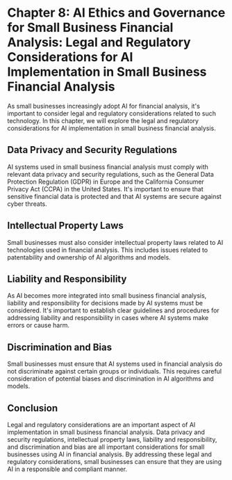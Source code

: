 Chapter 8: AI Ethics and Governance for Small Business Financial Analysis: Legal and Regulatory Considerations for AI Implementation in Small Business Financial Analysis
=========================================================================================================================================================================

As small businesses increasingly adopt AI for financial analysis, it's important to consider legal and regulatory considerations related to such technology. In this chapter, we will explore the legal and regulatory considerations for AI implementation in small business financial analysis.

Data Privacy and Security Regulations
-------------------------------------

AI systems used in small business financial analysis must comply with relevant data privacy and security regulations, such as the General Data Protection Regulation (GDPR) in Europe and the California Consumer Privacy Act (CCPA) in the United States. It's important to ensure that sensitive financial data is protected and that AI systems are secure against cyber threats.

Intellectual Property Laws
--------------------------

Small businesses must also consider intellectual property laws related to AI technologies used in financial analysis. This includes issues related to patentability and ownership of AI algorithms and models.

Liability and Responsibility
----------------------------

As AI becomes more integrated into small business financial analysis, liability and responsibility for decisions made by AI systems must be considered. It's important to establish clear guidelines and procedures for addressing liability and responsibility in cases where AI systems make errors or cause harm.

Discrimination and Bias
-----------------------

Small businesses must ensure that AI systems used in financial analysis do not discriminate against certain groups or individuals. This requires careful consideration of potential biases and discrimination in AI algorithms and models.

Conclusion
----------

Legal and regulatory considerations are an important aspect of AI implementation in small business financial analysis. Data privacy and security regulations, intellectual property laws, liability and responsibility, and discrimination and bias are all important considerations for small businesses using AI in financial analysis. By addressing these legal and regulatory considerations, small businesses can ensure that they are using AI in a responsible and compliant manner.
